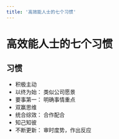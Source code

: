 ```yaml
---
title: '高效能人士的七个习惯'
---
```


# 高效能人士的七个习惯

## 习惯

- 积极主动
- 以终为始： 类似公司愿景
- 要事第一： 明确事情重点
- 双赢思维
- 统合综效： 合作配合
- 知己知彼
- 不断更新： 审时度势，作出反应

